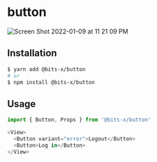 # button
![Screen Shot 2022-01-09 at 11 21 09 PM](https://user-images.githubusercontent.com/4967157/148714846-d9ff9347-39cb-422f-8b34-a25a25f1f88e.png)
## Installation
```bash
$ yarn add @bits-x/button
# or
$ npm install @bits-x/button
```

## Usage
```js
import { Button, Props } from '@bits-x/button'

<View>
  <Button variant="error">Logout</Button>
  <Button>Log in</Button>
</View>
```
